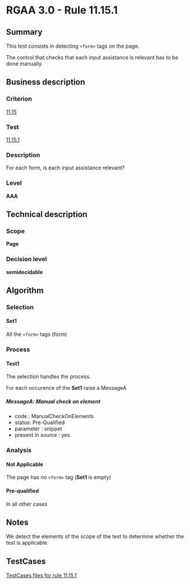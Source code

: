 # RGAA 3.0 -  Rule 11.15.1

## Summary

This test consists in detecting `<form>` tags on the page.

The control that checks that each input assistance is relevant has to be done manually.

## Business description

### Criterion

[11.15](http://disic.github.io/rgaa_referentiel_en/RGAA3.0_Criteria_English_version_v1.html#crit-11-15)

### Test

[11.15.1](http://disic.github.io/rgaa_referentiel_en/RGAA3.0_Criteria_English_version_v1.html#test-11-15-1)

### Description
For each form, is
    each input assistance relevant? 


### Level

**AAA**

## Technical description

### Scope

**Page**

### Decision level

**semidecidable**

## Algorithm

### Selection

#### Set1

All the `<form>` tags (form)

### Process

#### Test1

The selection handles the process.

For each occurence of the **Set1** raise a MessageA

##### MessageA: Manual check on element

-   code : ManualCheckOnElements
-   status: Pre-Qualified
-   parameter : snippet
-   present in source : yes

### Analysis

#### Not Applicable

The page has no `<form>` tag (**Set1** is empty)

#### Pre-qualified

In all other cases

## Notes

We detect the elements of the scope of the test to determine whether the
test is applicable.



##  TestCases 

[TestCases files for rule 11.15.1](https://github.com/Asqatasun/Asqatasun/tree/master/rules/rules-rgaa3.0/src/test/resources/testcases/rgaa30/Rgaa30Rule111501/) 


